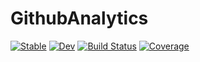 # GithubAnalytics

[![Stable](https://img.shields.io/badge/docs-stable-blue.svg)](https://divital-coder.github.io/GithubAnalytics.jl/stable/)
[![Dev](https://img.shields.io/badge/docs-dev-blue.svg)](https://divital-coder.github.io/GithubAnalytics.jl/dev/)
[![Build Status](https://github.com/divital-coder/GithubAnalytics.jl/actions/workflows/CI.yml/badge.svg?branch=main)](https://github.com/divital-coder/GithubAnalytics.jl/actions/workflows/CI.yml?query=branch%3Amain)
[![Coverage](https://codecov.io/gh/divital-coder/GithubAnalytics.jl/branch/main/graph/badge.svg)](https://codecov.io/gh/divital-coder/GithubAnalytics.jl)
